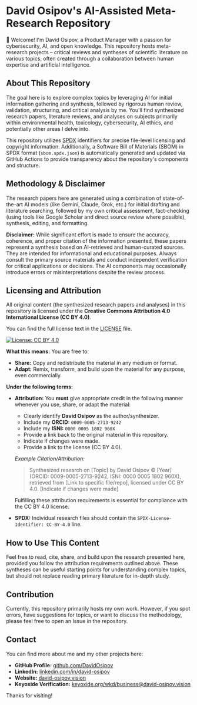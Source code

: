 <!--
SPDX-License-Identifier: CC-BY-4.0
SPDX-FileCopyrightText: Copyright © 2025 David Osipov  <personal@david-osipov.vision> (ORCID: 0009-0005-2713-9242, ISNI: 0000 0005 1802 960X)
SPDXID: SPDXRef-File-README-md
FileType: TEXT
FileType: DOCUMENTATION

FileName: README.md
FileComment: Main description and guide for the AI-Assisted Meta-Research Repository. Explains methodology, licensing, and provides author contact information.
LicenseComments: The content of this repository is licensed under CC BY 4.0, requiring attribution as specified within this file.
-->

# David Osipov's AI-Assisted Meta-Research Repository

👋 Welcome! I'm David Osipov, a Product Manager with a passion for cybersecurity, AI, and open knowledge. This repository hosts meta-research projects – critical reviews and syntheses of scientific literature on various topics, often created through a collaboration between human expertise and artificial intelligence.

## About This Repository

The goal here is to explore complex topics by leveraging AI for initial information gathering and synthesis, followed by rigorous human review, validation, structuring, and critical analysis by me. You'll find synthesized research papers, literature reviews, and analyses on subjects primarily within environmental health, toxicology, cybersecurity, AI ethics, and potentially other areas I delve into.

This repository utilizes [SPDX](https://spdx.dev/) identifiers for precise file-level licensing and copyright information. Additionally, a Software Bill of Materials (SBOM) in SPDX format (`sbom.spdx.json`) is automatically generated and updated via GitHub Actions to provide transparency about the repository's components and structure.

## Methodology & Disclaimer

The research papers here are generated using a combination of state-of-the-art AI models (like Gemini, Claude, Grok, etc.) for initial drafting and literature searching, followed by my own critical assessment, fact-checking (using tools like Google Scholar and direct source review where possible), synthesis, editing, and formatting.

**Disclaimer:** While significant effort is made to ensure the accuracy, coherence, and proper citation of the information presented, these papers represent a synthesis based on AI-retrieved and human-curated sources. They are intended for informational and educational purposes. Always consult the primary source materials and conduct independent verification for critical applications or decisions. The AI components may occasionally introduce errors or misinterpretations despite the review process.

## Licensing and Attribution

All original content (the synthesized research papers and analyses) in this repository is licensed under the **Creative Commons Attribution 4.0 International License (CC BY 4.0)**.

You can find the full license text in the [LICENSE](LICENSE) file.

[![License: CC BY 4.0](https://licensebuttons.net/l/by/4.0/88x31.png)](https://creativecommons.org/licenses/by/4.0/)

**What this means:** You are free to:

*   **Share:** Copy and redistribute the material in any medium or format.
*   **Adapt:** Remix, transform, and build upon the material for any purpose, even commercially.

**Under the following terms:**

*   **Attribution:** You **must** give appropriate credit in the following manner whenever you use, share, or adapt the material:
    *   Clearly identify **David Osipov** as the author/synthesizer.
    *   Include my **ORCID:** `0009-0005-2713-9242`
    *   Include my **ISNI:** `0000 0005 1802 960X`
    *   Provide a link back to the original material in this repository.
    *   Indicate if changes were made.
    *   Provide a link to the license (CC BY 4.0).

    *Example Citation/Attribution:*
    > Synthesized research on [Topic] by David Osipov © [Year] (ORCID: 0009-0005-2713-9242, ISNI: 0000 0005 1802 960X), retrieved from [Link to specific file/repo], licensed under CC BY 4.0. [Indicate if changes were made]

    Fulfilling these attribution requirements is essential for compliance with the CC BY 4.0 license.

*   **SPDX:** Individual research files should contain the `SPDX-License-Identifier: CC-BY-4.0` line.

## How to Use This Content

Feel free to read, cite, share, and build upon the research presented here, provided you follow the attribution requirements outlined above. These syntheses can be useful starting points for understanding complex topics, but should not replace reading primary literature for in-depth study.

## Contribution

Currently, this repository primarily hosts my own work. However, if you spot errors, have suggestions for topics, or want to discuss the methodology, please feel free to open an Issue in the repository.

## Contact

You can find more about me and my other projects here:

*   **GitHub Profile:** [github.com/DavidOsipov](https://github.com/DavidOsipov)
*   **LinkedIn:** [linkedin.com/in/david-osipov](https://linkedin.com/in/david-osipov)
*   **Website:** [david-osipov.vision](https://david-osipov.vision)
*   **Keyoxide Verification:** [keyoxide.org/wkd/business@david-osipov.vision](https://keyoxide.org/wkd/business@david-osipov.vision)

Thanks for visiting!
